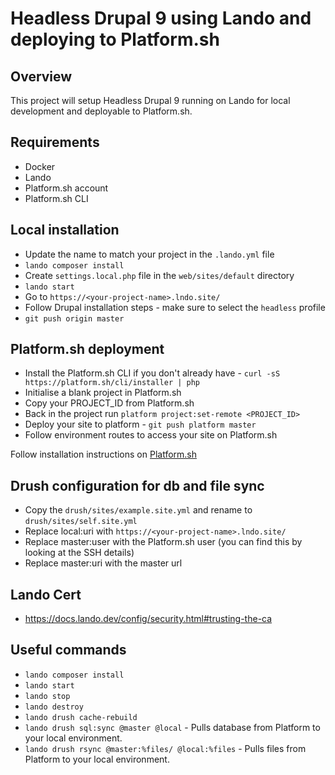# Headless Drupal 9 using Lando and deploying to Platform.sh

## Overview

This project will setup Headless Drupal 9 running on Lando for local development and deployable to Platform.sh.

## Requirements

* Docker
* Lando
* Platform.sh account
* Platform.sh CLI

## Local installation

* Update the name to match your project in the `.lando.yml` file
* `lando composer install`
* Create `settings.local.php` file in the `web/sites/default` directory
* `lando start`
* Go to `https://<your-project-name>.lndo.site/`
* Follow Drupal installation steps - make sure to select the `headless` profile
* `git push origin master`

## Platform.sh deployment

* Install the Platform.sh CLI if you don't already have - `curl -sS https://platform.sh/cli/installer | php`
* Initialise a blank project in Platform.sh
* Copy your PROJECT_ID from Platform.sh
* Back in the project run `platform project:set-remote <PROJECT_ID>`
* Deploy your site to platform - `git push platform master`
* Follow environment routes to access your site on Platform.sh

Follow installation instructions on [Platform.sh](https://docs.platform.sh/guides/drupal9/deploy.html)

## Drush configuration for db and file sync

* Copy the `drush/sites/example.site.yml` and rename to `drush/sites/self.site.yml`
* Replace local:uri with `https://<your-project-name>.lndo.site/`
* Replace master:user with the Platform.sh user (you can find this by looking at the SSH details)
* Replace master:uri with the master url

## Lando Cert

* https://docs.lando.dev/config/security.html#trusting-the-ca

## Useful commands

* `lando composer install`
* `lando start`
* `lando stop`
* `lando destroy`
* `lando drush cache-rebuild`
* `lando drush sql:sync @master @local` - Pulls database from Platform to your local environment.
* `lando drush rsync @master:%files/ @local:%files` - Pulls files from Platform to your local environment.
